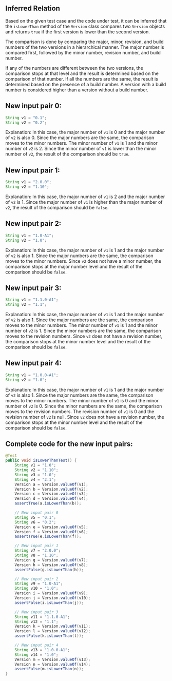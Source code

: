 ## Inferred Relation
Based on the given test case and the code under test, it can be inferred that the `isLowerThan` method of the `Version` class compares two `Version` objects and returns `true` if the first version is lower than the second version.

The comparison is done by comparing the major, minor, revision, and build numbers of the two versions in a hierarchical manner. The major number is compared first, followed by the minor number, revision number, and build number.

If any of the numbers are different between the two versions, the comparison stops at that level and the result is determined based on the comparison of that number. If all the numbers are the same, the result is determined based on the presence of a build number. A version with a build number is considered higher than a version without a build number.

## New input pair 0:
```java
String v1 = "0.1";
String v2 = "0.2";
```
Explanation: In this case, the major number of `v1` is 0 and the major number of `v2` is also 0. Since the major numbers are the same, the comparison moves to the minor numbers. The minor number of `v1` is 1 and the minor number of `v2` is 2. Since the minor number of `v1` is lower than the minor number of `v2`, the result of the comparison should be `true`.

## New input pair 1:
```java
String v1 = "2.0.0";
String v2 = "1.10";
```
Explanation: In this case, the major number of `v1` is 2 and the major number of `v2` is 1. Since the major number of `v1` is higher than the major number of `v2`, the result of the comparison should be `false`.

## New input pair 2:
```java
String v1 = "1.0-A1";
String v2 = "1.0";
```
Explanation: In this case, the major number of `v1` is 1 and the major number of `v2` is also 1. Since the major numbers are the same, the comparison moves to the minor numbers. Since `v2` does not have a minor number, the comparison stops at the major number level and the result of the comparison should be `false`.

## New input pair 3:
```java
String v1 = "1.1.0-A1";
String v2 = "1.1";
```
Explanation: In this case, the major number of `v1` is 1 and the major number of `v2` is also 1. Since the major numbers are the same, the comparison moves to the minor numbers. The minor number of `v1` is 1 and the minor number of `v2` is 1. Since the minor numbers are the same, the comparison moves to the revision numbers. Since `v2` does not have a revision number, the comparison stops at the minor number level and the result of the comparison should be `false`.

## New input pair 4:
```java
String v1 = "1.0.0-A1";
String v2 = "1.0";
```
Explanation: In this case, the major number of `v1` is 1 and the major number of `v2` is also 1. Since the major numbers are the same, the comparison moves to the minor numbers. The minor number of `v1` is 0 and the minor number of `v2` is 0. Since the minor numbers are the same, the comparison moves to the revision numbers. The revision number of `v1` is 0 and the revision number of `v2` is null. Since `v2` does not have a revision number, the comparison stops at the minor number level and the result of the comparison should be `false`.

## Complete code for the new input pairs:
```java
@Test
public void isLowerThanTest() {
    String v1 = "1.0";
    String v2 = "1.10";
    String v3 = "1.0";
    String v4 = "2.1";
    Version a = Version.valueOf(v1);
    Version b = Version.valueOf(v2);
    Version c = Version.valueOf(v3);
    Version d = Version.valueOf(v4);
    assertTrue(a.isLowerThan(b));

    // New input pair 0
    String v5 = "0.1";
    String v6 = "0.2";
    Version e = Version.valueOf(v5);
    Version f = Version.valueOf(v6);
    assertTrue(e.isLowerThan(f));

    // New input pair 1
    String v7 = "2.0.0";
    String v8 = "1.10";
    Version g = Version.valueOf(v7);
    Version h = Version.valueOf(v8);
    assertFalse(g.isLowerThan(h));

    // New input pair 2
    String v9 = "1.0-A1";
    String v10 = "1.0";
    Version i = Version.valueOf(v9);
    Version j = Version.valueOf(v10);
    assertFalse(i.isLowerThan(j));

    // New input pair 3
    String v11 = "1.1.0-A1";
    String v12 = "1.1";
    Version k = Version.valueOf(v11);
    Version l = Version.valueOf(v12);
    assertFalse(k.isLowerThan(l));

    // New input pair 4
    String v13 = "1.0.0-A1";
    String v14 = "1.0";
    Version m = Version.valueOf(v13);
    Version n = Version.valueOf(v14);
    assertFalse(m.isLowerThan(n));
}
```